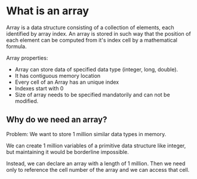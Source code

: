 # What is an array

Array is a data structure consisting of a collection of elements, each identified by array index. An array is stored in such way that the position of each element can be computed from it's index cell by a mathematical formula.

Array properties:
- Array can store data of specified data type (integer, long, double).
- It has contiguous memory location
- Every cell of an Array has an unique index
- Indexes start with 0
- Size of array needs to be specified mandatorily and can not be modified.

## Why do we need an array?

Problem: We want to store 1 million similar data types in memory.

We can create 1 million variables of a primitive data structure like integer, but maintaining it would be borderline impossible.

Instead, we can declare an array with a length of 1 million. Then we need only to reference the cell number of the array and we can access that cell.
